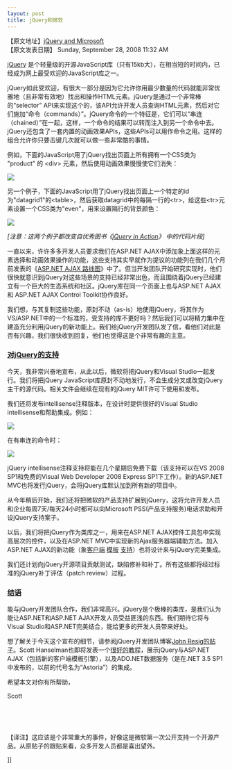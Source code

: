 ```yaml
---
layout: post
title: jQuery和微软 
---
```

<p>【原文地址】<a href="http://www.cnblogs.com/leavingme/admin/jQuery%20and%20Microsoft" title="jQuery和Microsoft ">jQuery and Microsoft</a><br />【原文发表日期】 Sunday, September 28, 2008 11:32 AM </p>
<p><a target="_blank" href="http://jquery.com/">jQuery</a> 是个轻量级的开源JavaScript库（只有15kb大），在相当短的时间内，已经成为网上最受欢迎的JavaScript库之一。</p>
<p>jQuery如此受欢迎，有很大一部分是因为它允许你用最少数量的代码就能非常优雅地（且非常有效地）找出和操作HTML元素。jQuery是通过一个非常棒的“selector” API来实现这个的，该API允许开发人员查询HTML元素，然后对它们施加“命令（commands）”。jQuery命令的一个特征是，它们可以“串连（chained）”在一起，这样，一个命令的结果可以转而注入到另一个命令中去。jQuery还包含了一套内置的动画效果APIs，这些APIs可以用作命令之用。这样的组合允许你只要击键几次就可以做一些非常酷的事情。</p>
<p>例如，下面的JavaScript用了jQuery找出页面上所有拥有一个CSS类为 "product" 的 &lt;div&gt; 元素，然后使用动画效果慢慢使它们消失： </p>
<p><img src="http://www.scottgu.com/blogposts/jquery/step1.png" /> </p>
<p>另一个例子，下面的JavaScript用了jQuery找出页面上一个特定的id为"datagrid1"的&lt;table&gt;，然后获取datagrid中的每隔一行的&lt;tr&gt;，给这些&lt;tr&gt;元素设置一个CSS类为"even"，用来设置隔行的背景颜色：</p>
<p><img src="http://www.scottgu.com/blogposts/jquery/step2.png" /> </p>
<p><em>[注意：这两个例子都改变自优秀图书《<a target="_blank" href="http://www.amazon.com/gp/product/1933988355/102-4745100-5076967?ie=UTF8&amp;tag=scoblo04-20&amp;linkCode=xm2&amp;camp=1789&amp;creativeASIN=1933988355">jQuery in Action</a>》 中的代码片段]</em></p>
<p>一直以来，许许多多开发人员要求我们在ASP.NET AJAX中添加象上面这样的元素选择和动画效果操作的功能，这些支持其实早就作为提议的功能列在我们几个月前发表的《<a target="_blank" href="http://weblogs.asp.net/bleroy/archive/2008/07/02/asp-net-ajax-roadmap-published.aspx">ASP.NET AJAX 路线图</a>》中了。但当开发团队开始研究实现时，他们很快就意识到jQuery对这些场景的支持已经非常出色，而且围绕着jQuery已经建立有一个巨大的生态系统和社区。jQuery库在同一个页面上也与ASP.NET AJAX和 ASP.NET AJAX Control Toolkit协作良好。</p>
<p>我们想，与其复制这些功能，原封不动（as-is）地使用jQuery，将其作为VS/ASP.NET中的一个标准的，受支持的库不更好吗？然后我们可以将精力集中在建造充分利用jQuery的新功能上。我们给jQuery开发团队发了信，看他们对此是否有兴趣，我们很快收到回复，他们也觉得这是个非常有趣的主意。</p>
<h3><span style="text-decoration: underline;">对jQuery的支持</span></h3>
<p>今天，我非常兴奋地宣布，从此以后，微软将把jQuery和Visual Studio一起发行。我们将把jQuery JavaScript库原封不动地发行，不会生成分叉或改变jQuery主干的源代码。相关文件会继续在现有的jQuery MIT许可下使用和发布。</p>
<p>我们还将发布intellisense注释版本，在设计时提供很好的Visual Studio intellisense和帮助集成。例如：</p>
<p><img src="http://www.scottgu.com/blogposts/jquery/step3.png" /> </p>
<p>在有串连的命令时：</p>
<p><img src="http://www.scottgu.com/blogposts/jquery/step4.png" /> </p>
<p>jQuery intellisense注释支持将能在几个星期后免费下载（该支持可以在VS 2008 SP1和免费的Visual Web Developer 2008 Express SP1下工作）。新的ASP.NET MVC也将发行jQuery，会将jQuery库默认加到所有新的项目中。</p>
<p>从今年稍后开始，我们还将把微软的产品支持扩展到jQuery，这将允许开发人员和企业每周7天/每天24小时都可以向Microsoft PSS(产品支持服务)电话求助和开设jQuery支持案子。 </p>
<p>以后，我们将把jQuery作为类库之一，用来在ASP.NET AJAX控件工具包中实现高层次的控件，以及在ASP.NET MVC中实现新的Ajax服务器端辅助方法。加入ASP.NET AJAX的新功能（象<a target="_blank" href="http://weblogs.asp.net/bleroy/archive/2008/09/16/javascript-and-client-templates-on-hanselminutes.aspx">客户端</a> <a target="_blank" href="http://weblogs.asp.net/bleroy/archive/2008/07/30/using-client-templates-part-1.aspx">模板</a> <a target="_blank" href="http://weblogs.asp.net/bleroy/archive/2008/09/02/using-client-templates-part-2-live-bindings.aspx">支持</a>）也将设计来与jQuery完美集成。</p>
<p>我们还计划向jQuery开源项目贡献测试，缺陷修补和补丁。所有这些都将经过标准的jQuery补丁评估（patch review）过程。 </p>
<h3><span style="text-decoration: underline;">结语</span></h3>
<p>能与jQuery开发团队合作，我们非常高兴。jQuery是个极棒的类库，是我们认为能让ASP.NET和ASP.NET AJAX开发人员受益匪浅的东西。我们期待它将与Visual Studio和ASP.NET完美结合，能给更多的开发人员带来好处。</p>
<p>想了解关于今天这个宣布的细节，请参阅jQuery开发团队博客<a target="_blank" href="http://jquery.com/blog/2008/09/28/jquery-microsoft-nokia/">John Resig的贴子</a>。Scott Hanselman也即将发表一个<a target="_blank" href="http://www.hanselman.com/blog/jQuerytoshipwithASPNETMVCandVisualStudio.aspx">很好的教程</a>，展示jQuery与ASP.NET AJAX（包括新的客户端模板引擎），以及ADO.NET数据服务（是在.NET 3.5 SP1中发布的，以前的代号名为“Astoria”）的集成。 </p>
<p>希望本文对你有所帮助，</p>
<p>Scott</p>
<p>&nbsp;</p>
<p>&nbsp;</p>
<p>【译注】这应该是个非常重大的事件，好像这是微软第一次公开支持一个开源产品。从原贴子的跟贴来看，众多开发人员都是喜出望外。 </p>]]